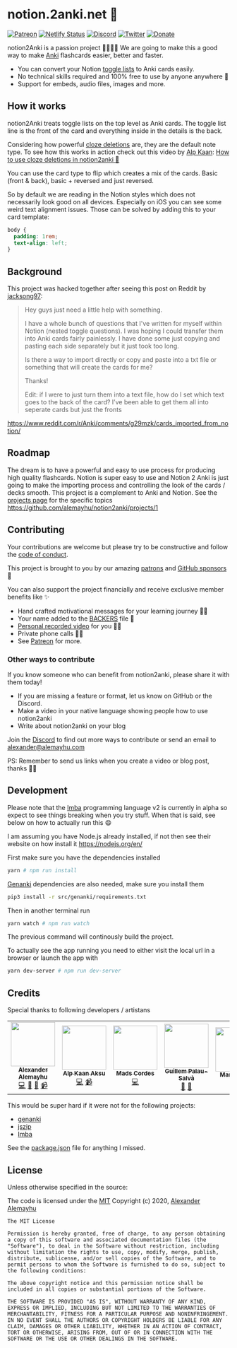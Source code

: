 # notion.2anki.net 💫

[![Patreon](https://img.shields.io/endpoint.svg?url=https%3A%2F%2Fshieldsio-patreon.herokuapp.com%2Falemayhu&style=for-the-badge)](https://patreon.com/alemayhu)
[![Netlify Status](https://api.netlify.com/api/v1/badges/5da03a4d-2c54-4343-8949-33124d2211e5/deploy-status)](https://app.netlify.com/sites/vibrant-swirles-654fce/deploys) [![Discord](https://img.shields.io/discord/723998078201495642)](https://discord.com/invite/PSKC3uS) [![Twitter](https://img.shields.io/twitter/url/https/twitter.com/cloudposse.svg?style=social&label=Follow%20%40aalemayhu)](https://twitter.com/aalemayhu)
[![Donate](https://img.shields.io/badge/Donate-PayPal-green.svg)](https://paypal.me/alemayhu)

notion2Anki is a passion project 🕺🏾💃🏾 We are going to make this a good way to make [Anki](https://apps.ankiweb.net/) flashcards easier, better and faster.

- You can convert your Notion [toggle lists][tl] to Anki cards easily.
- No technical skills required and 100% free to use by anyone anywhere 🤗
- Support for embeds, audio files, images and more.

[tl]: https://www.notion.so/Toggles-c720af26b4bd4789b736c140b2dc73fe

## How it works

notion2Anki treats toggle lists on the top level as Anki cards. The toggle list line is the front of the card
and everything inside in the details is the back.

Considering how powerful [cloze deletions](https://docs.ankiweb.net/#/editing?id=cloze-deletion) are, they are the default note type. To see how this works in action check out this video by [Alp Kaan](https://alpkaanaksu.com/): [How to use cloze deletions in notion2anki 🤩
](https://youtu.be/r9pPNl8Mx_Q)

You can use the card type to flip which creates a mix of the cards. Basic (front & back), basic + reversed and just reversed.

So by default we are reading in the Notion styles which does not necessarily look good on all devices. Especially on iOS you can see some weird text alignment issues. Those can be solved by adding this to your card template:

```css
body {
  padding: 1rem;
  text-align: left;
}
```

## Background

This project was hacked together after seeing this post on Reddit by [jacksong97](https://www.reddit.com/user/jacksong97):

> Hey guys just need a little help with something.
>
> I have a whole bunch of questions that I've written for myself within Notion (nested toggle questions). I was hoping I could transfer them into Anki cards fairly painlessly. I have done some just copying and pasting each side separately but it just took too long.
>
> Is there a way to import directly or copy and paste into a txt file or something that will create the cards for me?
>
> Thanks!
>
> Edit: if I were to just turn them into a text file, how do I set which text goes to the back of the card? I’ve been able to get them all into seperate cards but just the fronts

https://www.reddit.com/r/Anki/comments/g29mzk/cards_imported_from_notion/

## Roadmap

The dream is to have a powerful and easy to use process for producing high quality flashcards. Notion is super easy to use and Notion 2 Anki is just going to make the importing process and controlling the look of the cards / decks smooth. This project is a complement to Anki and Notion. See the [projects page][pa] for the specific topics https://github.com/alemayhu/notion2anki/projects/1

[pa]: https://github.com/alemayhu/notion2anki/projects/1

## Contributing

Your contributions are welcome but please try to be constructive and follow the [code of conduct](./CODE_OF_CONDUCT.md).

This project is brought to you by our amazing [patrons](http://patreon.com/alemayhu)
and [GitHub sponsors](https://github.com/sponsors/alemayhu) 🤩

You can also support the project financially and receive exclusive member benefits like ✨

- Hand crafted motivational messages for your learning journey ✍🏾
- Your name added to the [BACKERS](./BACKERS.md) file 📠
- [Personal recorded video](https://www.youtube.com/playlist?list=PLzOAzzqpDqulq2A-yB0ydn3QgOpXtohkk) for you 🤳🏾
- Private phone calls 🤙🏾
- See [Patreon](https://patreon.com/alemayhu) for more.

### Other ways to contribute

If you know someone who can benefit from notion2anki, please share it with them today!

- If you are missing a feature or format, let us know on GitHub or the Discord.
- Make a video in your native language showing people how to use notion2anki
- Write about notion2anki on your blog

Join the [Discord](https://discord.gg/PSKC3uS) to find out more ways to contribute or send an email to [alexander@alemayhu.com](mailto:alexander@alemayhu.com)

PS: Remember to send us links when you create a video or blog post, thanks 🙏🏾

## Development

Please note that the [Imba](http://v2.imba.io/) programming language v2 is currently in alpha so expect to see things breaking when you try stuff. When that is said, see below on how to actually run this :smile:

I am assuming you have Node.js already installed, if not then see their website on how install it https://nodejs.org/en/

First make sure you have the dependencies installed

```bash
yarn # npm run install
```

[Genanki](https://github.com/kerrickstaley/genanki) dependencies are also needed, make sure you install them

```bash
pip3 install -r src/genanki/requirements.txt
```

Then in another terminal run

```bash
yarn watch # npm run watch
```

The previous command will continously build the project.

To actually see the app running you need to either visit the local url in a browser or launch the app with

```bash
yarn dev-server # npm run dev-server
```

## Credits

Special thanks to following developers / artistans

<table>
    <tr>
        <td align="center">
            <a href="https://alemayhu.com">
                <img src="https://avatars1.githubusercontent.com/u/925044?s=460&u=3bbe382e30dac01219f2423abcb7f6c1a47b9b5a&v=4" width="100px;" alt=""/>
                <br /><sub>
                <b>Alexander Alemayhu</b>
                </sub></a><br />
                <a href="https://github.com/alemayhu/notion2anki/commits?author=aalemayhu" title="Code">💻</a>
                <a href="https://github.com/alemayhu/notion2anki/pulls?q=is%3Apr+reviewed-by%3Aaalemayhu" title="Reviewed Pull Requests">👀</a>
                <a href="https://github.com/alemayhu/notion2anki/commits?author=aalemayhu" title="Documentation">📖</a>
                <a href="https://www.youtube.com/channel/UCVuQ9KPLbb3bfhm-ZYsq-bQ" title="Videos">📹</a>
        </td>
        <td align="center">
            <a href="https://alpkaanaksu.com">
                <img src="https://avatars0.githubusercontent.com/u/68744864?s=460&u=14e5b70a520bf800b4ed942640b9f825bb3d997b&v=4" width="100px;" alt=""/>
                <br /><sub>
                <b>Alp Kaan Aksu</b>
                </sub></a><br />
                <a href="https://github.com/alemayhu/notion2anki/commits?author=alpkaanaksu" title="Code">💻</a>
                <a href="https://www.youtube.com/channel/UCVuQ9KPLbb3bfhm-ZYsq-bQ" title="Videos">📹</a>
        </td>
        <td align="center">
            <a href="https://github.com/Mobilpadde">
                <img src="https://avatars2.githubusercontent.com/u/1170567?s=460&u=7fffacd722d6f39535f1b71a25e6b853a7451d80&v=4" width="100px;" alt=""/>
                <br /><sub>
                <b>Mads Cordes</b>
                </sub></a><br />
                <a href="https://github.com/alemayhu/notion2anki/commits?author=mobilpadde" title="Code">💻</a>
        </td>
        <td align="center">
            <a href="https://www.guillempalausalva.com/">
                <img src="https://avatars2.githubusercontent.com/u/8341295?s=460&u=14d22c0bb0bab69ac305b38ac6533158ad4ce8b3&v=4" width="100px;" alt=""/>
                <br /><sub>
                <b>Guillem Palau-Salvà</b>
                </sub></a><br />
                <a href="#questions" title="Answering Questions">💬</a>
                <a href="#ideas" title="Ideas & Planning">🤔</a>
        </td>
        <td align="center">
            <a href="https://nyasaki.dev/">
                <img src="https://avatars1.githubusercontent.com/u/23500970?s=460&u=9d1f3847e7e960e436051b8d6e39885cf650d841&v=4" width="100px;" alt=""/>
                <br /><sub>
                <b>Marcel Walk</b>
                </sub></a><br />
                <a href="#questions" title="Tests">⚠</a>
        </td>
        <!-- Add Henrik (https://github.com/henrik-de), Abi, Boni when you get the necessary information -->
    </tr>
</table>

This would be super hard if it were not for the following projects:

- [genanki](https://github.com/kerrickstaley/genanki)
- [jszip](https://github.com/Stuk/jszip)
- [Imba](https://github.com/imba/imba)

See the [package.json](./package.json) file for anything I missed.

## License

Unless otherwise specified in the source:

The code is licensed under the [MIT](./LICENSE) Copyright (c) 2020, [Alexander Alemayhu][1]

[1]: http://alemayhu.com

```
The MIT License

Permission is hereby granted, free of charge, to any person obtaining a copy of this software and associated documentation files (the "Software"), to deal in the Software without restriction, including without limitation the rights to use, copy, modify, merge, publish, distribute, sublicense, and/or sell copies of the Software, and to permit persons to whom the Software is furnished to do so, subject to the following conditions:

The above copyright notice and this permission notice shall be included in all copies or substantial portions of the Software.

THE SOFTWARE IS PROVIDED "AS IS", WITHOUT WARRANTY OF ANY KIND, EXPRESS OR IMPLIED, INCLUDING BUT NOT LIMITED TO THE WARRANTIES OF MERCHANTABILITY, FITNESS FOR A PARTICULAR PURPOSE AND NONINFRINGEMENT. IN NO EVENT SHALL THE AUTHORS OR COPYRIGHT HOLDERS BE LIABLE FOR ANY CLAIM, DAMAGES OR OTHER LIABILITY, WHETHER IN AN ACTION OF CONTRACT, TORT OR OTHERWISE, ARISING FROM, OUT OF OR IN CONNECTION WITH THE SOFTWARE OR THE USE OR OTHER DEALINGS IN THE SOFTWARE.
```
